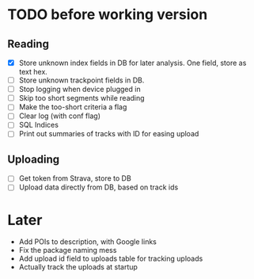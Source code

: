 TODO before working version
===========================

Reading
-------

- [x] Store unknown index fields in DB for later analysis. One field, store as text hex.
- [ ] Store unknown trackpoint fields in DB.
- [ ] Stop logging when device plugged in
- [ ] Skip too short segments while reading
- [ ] Make the too-short criteria a flag
- [ ] Clear log (with conf flag)
- [ ] SQL Indices
- [ ] Print out summaries of tracks with ID for easing upload

Uploading
---------

- [ ] Get token from Strava, store to DB
- [ ] Upload data directly from DB, based on track ids

Later
=====

- Add POIs to description, with Google links
- Fix the package naming mess
- Add upload id field to uploads table for tracking uploads
- Actually track the uploads at startup
